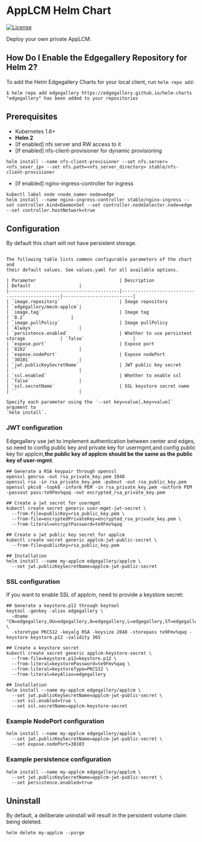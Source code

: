 # AppLCM Helm Chart
[![License](https://img.shields.io/badge/License-Apache%202.0-blue.svg)](https://opensource.org/licenses/Apache-2.0)

Deploy your own private AppLCM.

## How Do I Enable the Edgegallery Repository for Helm 2?
To add the Helm Edgegallery Charts for your local client, run `helm repo add`:

```
$ helm repo add edgegallery https://edgegallery.github.io/helm-charts
"edgegallery" has been added to your repositories
```

## Prerequisites
* Kubernetes 1.6+
* **Helm 2**
* [If enabled] nfs server and RW access to it
* [If enabled] nfs-client-provisioner for dynamic provisioning
```
helm install --name nfs-client-provisioner --set nfs.server=<nfs_sever_ip> --set nfs.path=<nfs_server_directory> stable/nfs-client-provisioner 
```
* [If enabled] nginx-ingress-controller for ingress
```
kubectl label node <node_name> node=edge
helm install --name nginx-ingress-controller stable/nginx-ingress --set controller.kind=DaemonSet --set controller.nodeSelector.node=edge --set controller.hostNetwork=true
```
## Configuration
By default this chart will not have persistent storage.
```

The following table lists common configurable parameters of the chart and
their default values. See values.yaml for all available options.

| Parameter                               | Description                                   | Default                  |
|-----------------------------------------|-----------------------------------------------|--------------------------|
| `image.repository`                      | Image repository                              | `edgegallery/mecm-applcm`|
| `image.tag`                             | Image tag                                     | `0.2`                 |
| `image.pullPolicy`                      | Image pullPolicy                              | `Always`                 |
| `persistence.enabled`                   | Whether to use persistent storage             | `false`                  |
| `expose.port`                           | Expose port                                   | `8282`                   |
| `expose.nodePort`                       | Expose nodePort                               | `30101`                  |
| `jwt.publicKeySecretName`               | JWT public key secret                         | ``                       |
| `ssl.enabled`                           | Whether to enable ssl                         | `false`                  |
| `ssl.secretName`                        | SSL keystore secret name                      | ``                       |

Specify each parameter using the `--set key=value[,key=value]` argument to
`helm install`.
```

### JWT configuration
Edgegallery use jwt to implement authentication between center and edges, so need to config public key and private key 
for usermgmt,and config public key for applcm,**the public key of applcm should be the same as the public key of user-mgmt**.
```shell
## Generate a RSA keypair through openssl
openssl genrsa -out rsa_private_key.pem 2048
openssl rsa -in rsa_private_key.pem -pubout -out rsa_public_key.pem
openssl pkcs8 -topk8 -inform PEM -in rsa_private_key.pem -outform PEM -passout pass:te9Fmv%qaq -out encrypted_rsa_private_key.pem

## Create a jwt secret for usermgmt
kubectl create secret generic user-mgmt-jwt-secret \
  --from-file=publicKey=rsa_public_key.pem \
  --from-file=encryptedPrivateKey=encrypted_rsa_private_key.pem \
  --from-literal=encryptPassword=te9Fmv%qaq

## Create a jwt public key secret for applcm
kubectl create secret generic applcm-jwt-public-secret \
  --from-file=publicKey=rsa_public_key.pem

## Installation
helm install --name my-applcm edgegallery/applcm \
  --set jwt.publicKeySecretName=applcm-jwt-public-secret
```

### SSL configuration
If you want to enable SSL of applcm, need to provide a keystore secret:
```shell
## Generate a keystore.p12 through keytool
keytool -genkey -alias edgegallery \
  -dname "CN=edgegallery,OU=edgegallery,O=edgegallery,L=edgegallery,ST=edgegallery,C=CN" \
  -storetype PKCS12 -keyalg RSA -keysize 2048 -storepass te9Fmv%qaq -keystore keystore.p12 -validity 365

## Create a keystore secret
kubectl create secret generic applcm-keystore-secret \
  --from-file=keystore.p12=keystore.p12 \
  --from-literal=keystorePassword=te9Fmv%qaq \
  --from-literal=keystoreType=PKCS12 \
  --from-literal=keyAlias=edgegallery

## Installation
helm install --name my-applcm edgegallery/applcm \
  --set jwt.publicKeySecretName=applcm-jwt-public-secret \
  --set ssl.enabled=true \
  --set ssl.secretName=applcm-keystore-secret
```

### Example NodePort configuration
```shell
helm install --name my-applcm edgegallery/applcm \
  --set jwt.publicKeySecretName=applcm-jwt-public-secret \
  --set expose.nodePort=30103
```

### Example persistence configuration
```shell
helm install --name my-applcm edgegallery/applcm \
  --set jwt.publicKeySecretName=applcm-jwt-public-secret \
  --set persistence.enabled=true
```

## Uninstall
By default, a deliberate uninstall will result in the persistent volume
claim being deleted.

```shell
helm delete my-applcm --purge
```

